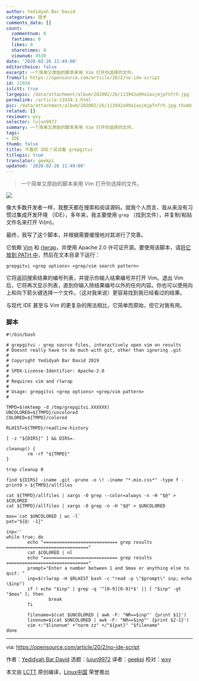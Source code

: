 ```yaml
---
author: Yedidyah Bar David
categories: 技术
comments_data: []
count:
  commentnum: 0
  favtimes: 0
  likes: 0
  sharetimes: 0
  viewnum: 4530
date: '2020-02-26 11:49:00'
editorchoice: false
excerpt: 一个简单又原始的脚本来用 Vim 打开你选择的文件。
fromurl: https://opensource.com/article/20/2/no-ide-script
id: 11934
islctt: true
largepic: /data/attachment/album/202002/26/113942a99a1aujmjpfnfrh.jpg
permalink: /article-11934-1.html
pic: /data/attachment/album/202002/26/113942a99a1aujmjpfnfrh.jpg.thumb.jpg
related: []
reviewer: wxy
selector: lujun9972
summary: 一个简单又原始的脚本来用 Vim 打开你选择的文件。
tags:
- IDE
thumb: false
title: 不喜欢 IDE？试试看 grepgitvi
titlepic: true
translator: geekpi
updated: '2020-02-26 11:49:00'
---
```



> 
> 一个简单又原始的脚本来用 Vim 打开你选择的文件。
> 
> 
> 


![](/data/attachment/album/202002/26/113942a99a1aujmjpfnfrh.jpg)


像大多数开发者一样，我整天都在搜索和阅读源码。就我个人而言，我从来没有习惯过集成开发环境 （IDE），多年来，我主要使用 `grep` （找到文件），并复制/粘贴文件名来打开 Vi(m)。


最终，我写了这个脚本，并根据需要缓慢地对其进行了完善。


它依赖 [Vim](https://www.vim.org/) 和 [rlwrap](https://linux.die.net/man/1/rlwrap)，并使用 Apache 2.0 许可证开源。要使用该脚本，请[将它放到 PATH 中](https://opensource.com/article/17/6/set-path-linux)，然后在文本目录下运行：



```
grepgitvi <grep options> <grep/vim search pattern>
```

它将返回搜索结果的编号列表，并提示你输入结果编号并打开 Vim。退出 Vim 后，它将再次显示列表，直到你输入除结果编号以外的任何内容。你也可以使用向上和向下箭头键选择一个文件。（这对我来说）更容易找到我已经看过的结果。


与现代 IDE 甚至与 Vim 的更复杂的用法相比，它简单而原始，但它对我有用。


### 脚本



```
#!/bin/bash

# grepgitvi - grep source files, interactively open vim on results
# Doesnt really have to do much with git, other than ignoring .git
#
# Copyright Yedidyah Bar David 2019
#
# SPDX-License-Identifier: Apache-2.0
#
# Requires vim and rlwrap
#
# Usage: grepgitvi <grep options> <grep/vim pattern>
#

TMPD=$(mktemp -d /tmp/grepgitvi.XXXXXX)
UNCOLORED=${TMPD}/uncolored
COLORED=${TMPD}/colored

RLHIST=${TMPD}/readline-history

[ -z "${DIRS}" ] && DIRS=.

cleanup() {
        rm -rf "${TMPD}"
}

trap cleanup 0

find ${DIRS} -iname .git -prune -o \! -iname "*.min.css*" -type f -print0 > ${TMPD}/allfiles

cat ${TMPD}/allfiles | xargs -0 grep --color=always -n -H "$@" > $COLORED
cat ${TMPD}/allfiles | xargs -0 grep -n -H "$@" > $UNCOLORED

max=`cat $UNCOLORED | wc -l`
pat="${@: -1}"

inp=''
while true; do
        echo "============================ grep results ==============================="
        cat $COLORED | nl
        echo "============================ grep results ==============================="
        prompt="Enter a number between 1 and $max or anything else to quit: "
        inp=$(rlwrap -H $RLHIST bash -c "read -p \"$prompt\" inp; echo \$inp")
        if ! echo "$inp" | grep -q '^[0-9][0-9]*$' || [ "$inp" -gt "$max" ]; then
                break
        fi

        filename=$(cat $UNCOLORED | awk -F: "NR==$inp"' {print $1}')
        linenum=$(cat $UNCOLORED | awk -F: "NR==$inp"' {print $2-1}')
        vim +:"$linenum" +"norm zz" +/"${pat}" "$filename"
done
```



---


via: <https://opensource.com/article/20/2/no-ide-script>


作者：[Yedidyah Bar David](https://opensource.com/users/didib) 选题：[lujun9972](https://github.com/lujun9972) 译者：[geekpi](https://github.com/geekpi) 校对：[wxy](https://github.com/wxy)


本文由 [LCTT](https://github.com/LCTT/TranslateProject) 原创编译，[Linux中国](https://linux.cn/) 荣誉推出